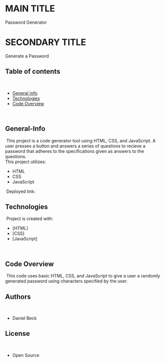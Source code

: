 # MAIN TITLE

Password Generator

# SECONDARY TITLE

Generate a Password
​
## Table of contents
​
- [General info](#General-Info)
- [Technologies](#Technologies)
- [Code Overview](#Code-Overview)

​
## General-Info
​
This project is a code generator tool using HTML, CSS, and JavaScript. A user presses a button and answers a series of questions to recieve a password that adheres to the specifications given as answers to the questions.  
​
This project utilizes:
- HTML
- CSS
- JavaScript

​
Deployed link: 
​
## Technologies
​
Project is created with:
​
- [HTML]
- [CSS]
- [JavaScript]

​
## Code Overview
​
This code uses basic HTML, CSS, and JavaScript to give a user a randomly generated password using characters specified by the user. 
​
## Authors
​
- Daniel Beck
​
## License
​
- Open Source
​
​
​
​
​
​